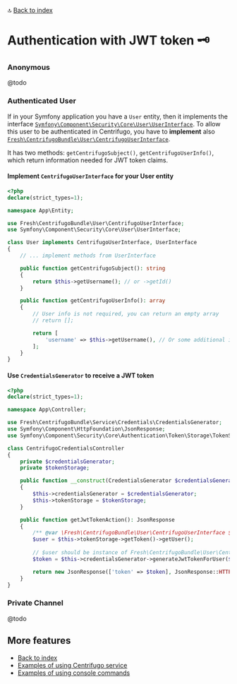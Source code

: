 🔝 [Back to index](./../../README.md "Back to index")

# Authentication with JWT token 🗝️️

### Anonymous

@todo

### Authenticated User

If in your Symfony application you have a `User` entity, then it implements the interface [`Symfony\Component\Security\Core\User\UserInterface`](https://github.com/symfony/security-core/blob/master/User/UserInterface.php).
To allow this user to be authenticated in Centrifugo, you have to **implement** also [`Fresh\CentrifugoBundle\User\CentrifugoUserInterface`](./../../User/CentrifugoUserInterface.php).

It has two methods: `getCentrifugoSubject()`, `getCentrifugoUserInfo()`, which return information needed for JWT token claims.

#### Implement `CentrifugoUserInterface` for your User entity

```php
<?php
declare(strict_types=1);

namespace App\Entity;

use Fresh\CentrifugoBundle\User\CentrifugoUserInterface;
use Symfony\Component\Security\Core\User\UserInterface;

class User implements CentrifugoUserInterface, UserInterface
{
    // ... implement methods from UserInterface

    public function getCentrifugoSubject(): string
    {
        return $this->getUsername(); // or ->getId()
    }

    public function getCentrifugoUserInfo(): array
    {
        // User info is not required, you can return an empty array
        // return [];

        return [
            'username' => $this->getUsername(), // Or some additional info, if you want
        ];
    }
}

```

#### Use `CredentialsGenerator` to receive a JWT token

```php
<?php
declare(strict_types=1);

namespace App\Controller;

use Fresh\CentrifugoBundle\Service\Credentials\CredentialsGenerator;
use Symfony\Component\HttpFoundation\JsonResponse;
use Symfony\Component\Security\Core\Authentication\Token\Storage\TokenStorageInterface;

class CentrifugoCredentialsController
{
    private $credentialsGenerator;
    private $tokenStorage;

    public function __construct(CredentialsGenerator $credentialsGenerator, TokenStorageInterface $tokenStorage)
    {
        $this->credentialsGenerator = $credentialsGenerator;
        $this->tokenStorage = $tokenStorage;
    }

    public function getJwtTokenAction(): JsonResponse
    {
        /** @var \Fresh\CentrifugoBundle\User\CentrifugoUserInterface $user */
        $user = $this->tokenStorage->getToken()->getUser();
        
        // $user should be instance of Fresh\CentrifugoBundle\User\CentrifugoUserInterface
        $token = $this->credentialsGenerator->generateJwtTokenForUser($user);

        return new JsonResponse(['token' => $token], JsonResponse::HTTP_OK);
    }
}
```

### Private Channel

@todo

## More features

* [Back to index](./../../README.md "Back to index")
* [Examples of using Centrifugo service](./centrifugo_service_methods.md "Examples of using Centrifugo service")
* [Examples of using console commands](./console_commands.md "Examples of using console commands")
